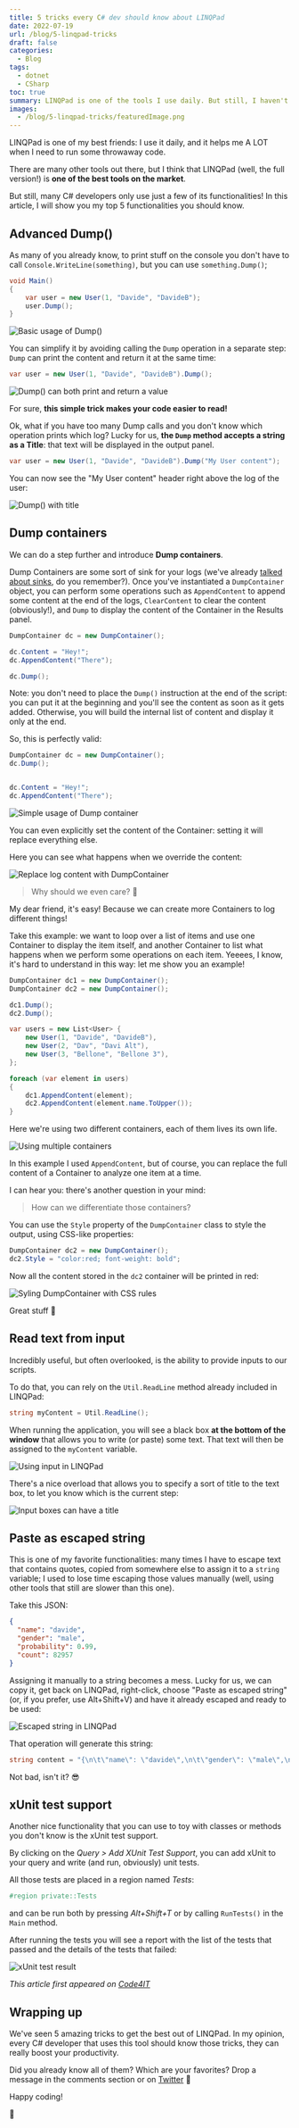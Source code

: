 ```yaml
---
title: 5 tricks every C# dev should know about LINQPad
date: 2022-07-19
url: /blog/5-linqpad-tricks
draft: false
categories:
  - Blog
tags:
  - dotnet
  - CSharp
toc: true
summary: LINQPad is one of the tools I use daily. But still, I haven't used it at its full power. And you?
images:
  - /blog/5-linqpad-tricks/featuredImage.png
---
```


LINQPad is one of my best friends: I use it daily, and it helps me A LOT when I need to run some throwaway code.

There are many other tools out there, but I think that LINQPad (well, the full version!) is **one of the best tools on the market**.

But still, many C# developers only use just a few of its functionalities! In this article, I will show you my top 5 functionalities you should know.

## Advanced Dump()

As many of you already know, to print stuff on the console you don't have to call `Console.WriteLine(something)`, but you can use `something.Dump()`;

```cs
void Main()
{
    var user = new User(1, "Davide", "DavideB");
    user.Dump();
}
```

![Basic usage of Dump()](./base_dump.png)

You can simplify it by avoiding calling the `Dump` operation in a separate step: `Dump` can print the content and return it at the same time:

```cs
var user = new User(1, "Davide", "DavideB").Dump();
```

![Dump() can both print and return a value](./inline_dump.png)

For sure, **this simple trick makes your code easier to read!**

Ok, what if you have too many Dump calls and you don't know which operation prints which log? Lucky for us, **the `Dump` method accepts a string as a Title**: that text will be displayed in the output panel.

```cs
var user = new User(1, "Davide", "DavideB").Dump("My User content");
```

You can now see the "My User content" header right above the log of the user:

![Dump() with title](./dump_with_title.png)

## Dump containers

We can do a step further and introduce **Dump containers**.

Dump Containers are some sort of sink for your logs (we've already [talked about sinks](https://www.code4it.dev/blog/logging-with-serilog-and-seq), do you remember?). Once you've instantiated a `DumpContainer` object, you can perform some operations such as `AppendContent` to append some content at the end of the logs, `ClearContent` to clear the content (obviously!), and `Dump` to display the content of the Container in the Results panel.

```cs
DumpContainer dc = new DumpContainer();

dc.Content = "Hey!";
dc.AppendContent("There");

dc.Dump();
```

Note: you don't need to place the `Dump()` instruction at the end of the script: you can put it at the beginning and you'll see the content as soon as it gets added. Otherwise, you will build the internal list of content and display it only at the end.

So, this is perfectly valid:

```cs
DumpContainer dc = new DumpContainer();
dc.Dump();


dc.Content = "Hey!";
dc.AppendContent("There");
```

![Simple usage of Dump container](./dump_container.png)

You can even explicitly set the content of the Container: setting it will replace everything else.

Here you can see what happens when we override the content:

![Replace log content with DumpContainer](https://res.cloudinary.com/bellons/image/upload/v1657725921/Code4IT/Articles/2022/083-linqpad/dumpcontainer_content.gif)

> Why should we even care? 🤔

My dear friend, it's easy! Because we can create more Containers to log different things!

Take this example: we want to loop over a list of items and use one Container to display the item itself, and another Container to list what happens when we perform some operations on each item. Yeeees, I know, it's hard to understand in this way: let me show you an example!

```cs
DumpContainer dc1 = new DumpContainer();
DumpContainer dc2 = new DumpContainer();

dc1.Dump();
dc2.Dump();

var users = new List<User> {
    new User(1, "Davide", "DavideB"),
    new User(2, "Dav", "Davi Alt"),
    new User(3, "Bellone", "Bellone 3"),
};

foreach (var element in users)
{
    dc1.AppendContent(element);
    dc2.AppendContent(element.name.ToUpper());
}
```

Here we're using two different containers, each of them lives its own life.

![Using multiple containers](./multiple_dump_containers.png)

In this example I used `AppendContent`, but of course, you can replace the full content of a Container to analyze one item at a time.

I can hear you: there's another question in your mind:

> How can we differentiate those containers?

You can use the `Style` property of the `DumpContainer` class to style the output, using CSS-like properties:

```cs
DumpContainer dc2 = new DumpContainer();
dc2.Style = "color:red; font-weight: bold";
```

Now all the content stored in the `dc2` container will be printed in red:

![Syling DumpContainer with CSS rules](./styled_container.png)

Great stuff 🤩

## Read text from input

Incredibly useful, but often overlooked, is the ability to provide inputs to our scripts.

To do that, you can rely on the `Util.ReadLine` method already included in LINQPad:

```cs
string myContent = Util.ReadLine();
```

When running the application, you will see a black box **at the bottom of the window** that allows you to write (or paste) some text. That text will then be assigned to the `myContent` variable.

![Using input in LINQPad](./input.png)

There's a nice overload that allows you to specify a sort of title to the text box, to let you know which is the current step:

![Input boxes can have a title](./input_name.png)

## Paste as escaped string

This is one of my favorite functionalities: many times I have to escape text that contains quotes, copied from somewhere else to assign it to a `string` variable; I used to lose time escaping those values manually (well, using other tools that still are slower than this one).

Take this JSON:

```json
{
  "name": "davide",
  "gender": "male",
  "probability": 0.99,
  "count": 82957
}
```

Assigning it manually to a string becomes a mess. Lucky for us, we can copy it, get back on LINQPad, right-click, choose "Paste as escaped string" (or, if you prefer, use Alt+Shift+V) and have it already escaped and ready to be used:

![Escaped string in LINQPad](./paste_as_escaped_string.png)

That operation will generate this string:

```cs
string content = "{\n\t\"name\": \"davide\",\n\t\"gender\": \"male\",\n\t\"probability\": 0.99,\n\t\"count\": 82957\n}";
```

Not bad, isn't it? 😎

## xUnit test support

Another nice functionality that you can use to toy with classes or methods you don't know is the xUnit test support.

By clicking on the _Query > Add XUnit Test Support_, you can add xUnit to your query and write (and run, obviously) unit tests.

All those tests are placed in a region named _Tests_:

```cs
#region private::Tests
```

and can be run both by pressing _Alt+Shift+T_ or by calling `RunTests()` in the `Main` method.

After running the tests you will see a report with the list of the tests that passed and the details of the tests that failed:

![xUnit test result](./xunit_test_result.png)

_This article first appeared on [Code4IT](https://www.code4it.dev/)_

## Wrapping up

We've seen 5 amazing tricks to get the best out of LINQPad. In my opinion, every C# developer that uses this tool should know those tricks, they can really boost your productivity.

Did you already know all of them? Which are your favorites? Drop a message in the comments section or on [Twitter](https://twitter.com/BelloneDavide) 📧

Happy coding!

🐧
